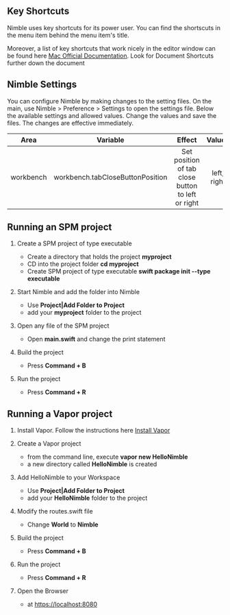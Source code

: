 ## Key Shortcuts
Nimble uses key shortcuts for its power user. You can find the shortscuts in the menu item behind the menu item's title. 

Moreover, a list of key shortcuts that work nicely in the editor window can be found here [Mac Official Documentation](https://support.apple.com/en-us/HT201236). Look for Document Shortcuts further down the document

## Nimble Settings
You can configure Nimble by making changes to the setting files. On the main, use Nimble > Preference > Settings to open the settings file. Below the available settings and allowed values. Change the values and save the files. The changes are effective immediately.

| Area | Variable | Effect | Values| Comment |
| ------------- |-------------|:-----:|:-----:|:-----:|
| workbench | workbench.tabCloseButtonPosition | Set position of tab close button to left or right | left, right | |


## Running an SPM project
1. Create a SPM project of type executable
	* Create a directory that holds the project **myproject**
	* CD into the project folder **cd myproject**
	* Create SPM project of type executable **swift package init --type executable**

2. Start Nimble and add the folder into Nimble
	 * Use **Project|Add Folder to Project**
	 * add your **myproject** folder to the project

3. Open any file of the SPM project
	* Open **main.swift** and change the print statement

4. Build the project
	* Press **Command + B**

5. Run the project
	* Press **Command + R**

## Running a Vapor project

1. Install Vapor. Follow the instructions here [Install Vapor](https://docs.vapor.codes/3.0/install/macos/#install-vapor)

2. Create a Vapor project 
	 * from the command line, execute **vapor new HelloNimble**
	 * a new directory called **HelloNimble** is created 

3. Add HelloNimble to your Workspace
	 * Use **Project|Add Folder to Project**
	 * add your **HelloNimble** folder to the project

4. Modify the routes.swift file
	* Change **World** to **Nimble**

5. Build the project
	* Press **Command + B**

6. Run the project
	* Press **Command + R**

7. Open the Browser
	* at [https://localhost:8080](https://localhost:8080)
